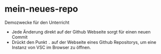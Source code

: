 # mein-neues-repo
Demozwecke für den Unterricht

* Jede Änderung direkt auf der Github Webseite sorgt für einen neuen Commit
* Drückt den Punkt `.` auf der Webseite eines Github Repositorys, um eine Instanz von VSC im Browser zu öffnen.